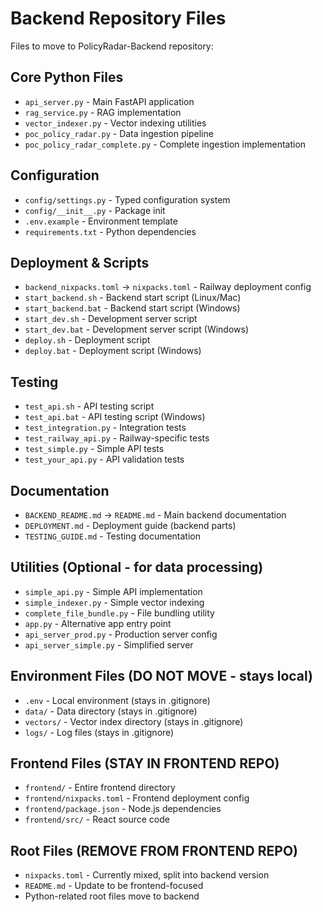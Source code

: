 # Backend Repository Files

Files to move to PolicyRadar-Backend repository:

## Core Python Files
- `api_server.py` - Main FastAPI application
- `rag_service.py` - RAG implementation  
- `vector_indexer.py` - Vector indexing utilities
- `poc_policy_radar.py` - Data ingestion pipeline
- `poc_policy_radar_complete.py` - Complete ingestion implementation

## Configuration
- `config/settings.py` - Typed configuration system
- `config/__init__.py` - Package init
- `.env.example` - Environment template
- `requirements.txt` - Python dependencies

## Deployment & Scripts  
- `backend_nixpacks.toml` → `nixpacks.toml` - Railway deployment config
- `start_backend.sh` - Backend start script (Linux/Mac)
- `start_backend.bat` - Backend start script (Windows)
- `start_dev.sh` - Development server script
- `start_dev.bat` - Development server script (Windows)
- `deploy.sh` - Deployment script
- `deploy.bat` - Deployment script (Windows)

## Testing
- `test_api.sh` - API testing script
- `test_api.bat` - API testing script (Windows)  
- `test_integration.py` - Integration tests
- `test_railway_api.py` - Railway-specific tests
- `test_simple.py` - Simple API tests
- `test_your_api.py` - API validation tests

## Documentation
- `BACKEND_README.md` → `README.md` - Main backend documentation
- `DEPLOYMENT.md` - Deployment guide (backend parts)
- `TESTING_GUIDE.md` - Testing documentation

## Utilities (Optional - for data processing)
- `simple_api.py` - Simple API implementation
- `simple_indexer.py` - Simple vector indexing
- `complete_file_bundle.py` - File bundling utility
- `app.py` - Alternative app entry point
- `api_server_prod.py` - Production server config
- `api_server_simple.py` - Simplified server

## Environment Files (DO NOT MOVE - stays local)
- `.env` - Local environment (stays in .gitignore)
- `data/` - Data directory (stays in .gitignore)  
- `vectors/` - Vector index directory (stays in .gitignore)
- `logs/` - Log files (stays in .gitignore)

## Frontend Files (STAY IN FRONTEND REPO)
- `frontend/` - Entire frontend directory
- `frontend/nixpacks.toml` - Frontend deployment config
- `frontend/package.json` - Node.js dependencies
- `frontend/src/` - React source code

## Root Files (REMOVE FROM FRONTEND REPO)
- `nixpacks.toml` - Currently mixed, split into backend version
- `README.md` - Update to be frontend-focused
- Python-related root files move to backend